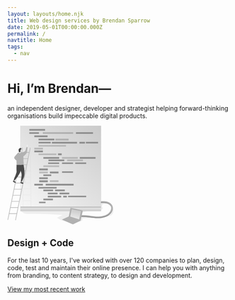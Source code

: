 ```yaml
---
layout: layouts/home.njk
title: Web design services by Brendan Sparrow
date: 2019-05-01T00:00:00.000Z
permalink: /
navtitle: Home
tags:
  - nav
---
```


# Hi, I’m Brendan—

an independent designer, developer and strategist helping forward-thinking organisations build impeccable digital products.

<section class="illustrated">

<svg xmlns="http://www.w3.org/2000/svg" width="240" height="223">
  <defs>
    <linearGradient id="a" x1="152.375%" x2="-11.785%" y1="-62.691%" y2="118.011%">
      <stop offset="0%" stop-color="#FFF" stop-opacity="0"/>
      <stop offset="100%" stop-color="#FFF"/>
    </linearGradient>
    <linearGradient id="b" x1="50.002%" x2="50.002%" y1="208.092%" y2="-98.947%">
      <stop offset="0%" stop-color="#FFF" stop-opacity="0"/>
      <stop offset="99%" stop-color="#FFF"/>
    </linearGradient>
    <linearGradient id="c" x1="74.508%" x2="26.609%" y1="-61.705%" y2="146.279%">
      <stop offset="0%" stop-color="#FFF" stop-opacity="0"/>
      <stop offset="100%" stop-color="#FFF"/>
    </linearGradient>
  </defs>
  <g fill="none" fill-rule="nonzero" style="mix-blend-mode:multiply">
    <path fill="#6D6D6D" d="M239.68 188.516c.414 4.651-.61 8.62-2.333 10.772-1.723 2.152-4.3 3.495-6.964 4.211-2.664.716-11.311 2.884-14.064 3.039 2.675-.832 12.97-3.942 14.312-6.402a31.773 31.773 0 0 0 1.475-3.485c.909-2.284 2.098-12.974 3.854-14.73 2.042-2.026 3.523 4.338 3.72 6.595zM124.789 201.418a663.743 663.743 0 0 0-73.905-2.554c-7.001.154-15.214-.16-19.233-5.895 4.487-3.496 10.586-3.853 16.266-4.046 55.833-1.993 107.62-3.683 163.454-5.675-2.56-1.855 0-6.386-.518-9.507 5.505-1.684 17.153.93 20.769 4.756-3.385-2.427-10.607-3.303-13.69-2.042-3.082 1.26-5.582 4.035-3.903 6.903.496.848 1.294 1.569 1.426 2.543.22 1.624-1.48 2.802-2.994 3.43-13.338 5.504-29.555.236-42.44 6.748a4.91 4.91 0 0 0-1.96 1.514c-1.916 2.912 2.576 5.768 6.01 6.346a246.094 246.094 0 0 0 37.179 3.424l-42.215 1.96c1.205 1.442.594 3.776-.81 5.026-1.403 1.25-3.335 1.651-5.185 1.981-15.622 2.67-37.75 1.608-50.84-8.807 3.98-2.334 8.394-4.134 12.589-6.105z" opacity=".1"/>
    <path fill="#B3B3B3" d="M23.367 61.525l-6.055 6.903c-1.057 1.2-2.202 2.62-1.96 4.205.199.894.64 1.715 1.277 2.373a21.958 21.958 0 0 0 3.892 3.638c2.037-5.549 3.611-11.246 2.846-17.12zM29.312 0h182.262v182.73H29.312z"/>
    <path fill="url(#a)" d="M29.312 0h182.262v182.73H29.312z"/>
    <path fill="#B3B3B3" d="M.335 212.178L33.397 49.232l1.133.23L1.468 212.407zM17.698 212.981L51.052 49.624l1.133.231L18.83 213.213z"/>
    <path fill="#B3B3B3" d="M31.635 59.868h17.67v1.156h-17.67zM28.85 73.662h17.67v1.156H28.85zM26.059 87.451h17.67v1.156h-17.67zM23.268 101.246h17.67v1.156h-17.67zM20.477 115.04h17.67v1.156h-17.67zM17.686 128.835h17.67v1.156h-17.67zM14.901 142.629h17.67v1.156h-17.67zM12.11 156.424h17.67v1.156H12.11zM9.319 170.218h17.67v1.156H9.319zM6.528 184.013h17.67v1.156H6.528zM3.738 197.802h17.67v1.156H3.738z"/>
    <path fill="#AAA" d="M53.846 182.576L52.404 51.49l-1.206-.231.11 9.98h-3.22c-.05-1.718-.286-3.38-.892-4.503-1.7-3.165-3.853 0-4.47 2.119-.275.925-.704 1.9-1.535 2.367h-3.248a5.554 5.554 0 0 0-1.156-.11 3.81 3.81 0 0 0-.71.105h-1.651l-.127-10.156-1.205-.226.154 12.583c-.083.132-.165.27-.237.413-.738 1.448-.925 3.1-1.1 4.718-1.542 16.2-.728 32.515.093 48.765.143 2.813.291 5.675 1.255 8.323.206.571.462 1.124.765 1.651l.693 55.332 19.129-.044zm-1.206-.27l-16.695-.038-.149-12.325 16.707.039.137 12.324zm-.148-13.453l-16.723-.038-.154-12.325 16.728.044.149 12.32zm-.149-13.447l-16.728-.061-.154-12.325 16.745.044.137 12.342zm-.149-13.454l-16.75-.044-.154-12.325h1.1c.154.083.312.156.474.22.96.33 2.014.255 2.918-.209h12.286l.126 12.358zm-.148-13.453H40.993c.155-.263.256-.555.297-.859.154-1.15-.484-2.229-.92-3.302-1.04-2.577-.935-5.417-.319-8.164l11.863.028.132 12.297zm-.149-13.453h-11.56c.199-.721.43-1.431.678-2.125 1.233-3.402 2.906-6.671 3.72-10.183h7.03l.132 12.308zm-.165-13.453h-6.776c.694-4.046.149-8.257.407-12.325H51.6l.132 12.325zm-.149-13.454h-6.12c.099-.983.27-1.958.511-2.917.364-1.387.903-2.752 1.129-4.156a21.468 21.468 0 0 0-.1-5.246h4.448l.132 12.32zm-.28-25.772l.137 12.325h-4.524a17.538 17.538 0 0 1-.044-1.784c.077-2.125.666-4.2.913-6.314.173-1.4.272-2.81.298-4.222l3.22-.005z" opacity=".1"/>
    <g fill="#747474" opacity=".75">
      <path d="M49.459 7.596h35.648v3.721H49.459zM49.459 14.802h21.76v3.501h-21.76z"/>
      <path d="M79.993 14.802h68.472v3.523H79.993z" opacity=".54"/>
      <path d="M154.872 14.802h38.543v3.523h-38.543zM60.776 22.007h29.917v3.694H60.776z"/>
      <path d="M60.776 49.701h19.42v4.156h-19.42z" opacity=".48"/>
      <path d="M114.402 62.406h8.202v4.139h-8.202zM60.776 55.899h19.42v4.156h-19.42zM60.776 130.91h19.42v4.156h-19.42zM71.83 96.584h19.42v4.156H71.83z"/>
      <path d="M71.83 103.404h19.42v4.156H71.83z" opacity=".48"/>
      <path d="M71.83 116.422h19.42v4.156H71.83zM71.83 123.242h19.42v4.156H71.83zM96.01 103.404h19.42v4.156H96.01z"/>
      <path d="M96.01 123.033h19.42v4.156H96.01z" opacity=".48"/>
      <path d="M86.505 130.91h63.044v4.156H86.505zM70.382 29.213h35.648v3.721H70.382z"/>
      <path d="M108.358 29.213h29.879v4.134h-29.88z" opacity=".52"/>
      <path d="M70.332 36.424H97.86v3.501H70.332z"/>
      <path d="M70.332 62.873h40.25v3.264h-40.25z" opacity=".48"/>
      <path d="M177.374 36.424h27.528v3.501h-27.528zM100.503 36.424h56.807v3.881h-56.807zM162.705 36.424h12.523v3.947h-12.523z"/>
      <path d="M70.228 43.629h62.07v3.473h-62.07z" opacity=".48"/>
      <path d="M70.228 138.171h40.938v3.628H70.228zM81.23 70.75h35.649v3.721H81.23z"/>
      <path d="M81.23 89.554h35.649v3.721H81.23z" opacity=".48"/>
      <path d="M81.23 164.571h21.65v3.6H81.23zM71.472 171.545h14.664v3.325H71.472zM81.23 144.11h21.98v3.721H81.23zM107.736 144.11h21.98v3.721h-21.98zM91.31 150.93h21.98v3.721H91.31zM117.809 150.93h21.98v3.721h-21.98zM91.31 157.905h30.154v3.721H91.31zM126.182 157.905h8.053v3.721h-8.053zM81.23 110.015h17.83v3.556H81.23zM92.07 82.943h24.815v3.314H92.07zM123.479 82.943h24.815v3.314h-24.815zM123.479 102.991h24.815v3.314h-24.815zM153.237 82.943h24.815v3.314h-24.815zM137.163 158.059h40.888v3.314h-40.888z"/>
      <path d="M123.39 70.75h35.649v3.721H123.39z" opacity=".48"/>
      <path d="M92.808 76.332h35.648v3.721H92.808z"/>
      <path d="M134.962 76.332h35.648v3.721h-35.648z" opacity=".48"/>
      <path d="M163.53 70.75h35.648v3.721H163.53z"/>
    </g>
    <path fill="#F0F0F0" d="M44.064 48.006a2.813 2.813 0 0 1-.137-1.002 1.47 1.47 0 0 0 0-.44 1.651 1.651 0 0 0-.358-.551 1.778 1.778 0 0 1-.253-1.652c.38-.077.512-.374.644-.732.093-.371.247-.725.457-1.046a.286.286 0 0 1 .203-.126c.091.009.17.065.21.149.159.319-.05.754.164 1.034.127.154.347.204.501.325.33.248.347.754.639 1.035.069.053.132.114.187.182.06.11.084.238.066.363-.033.49-.203.961-.49 1.36-.279.279-.48.626-.583 1.007a1.26 1.26 0 0 1-.044.352.473.473 0 0 1-.55.237c-.204-.05-.485-.39-.656-.495z"/>
    <path fill="#B3B3B3" d="M33.325 61.305a2.488 2.488 0 0 0-.55-.55 1.855 1.855 0 0 0-1.162-.287c-.404.04-.805.105-1.2.198-1.729.32-3.501-.083-5.257 0-1.97.116-2.708 2.202-3.055 3.039a17.615 17.615 0 0 0-1.288 5.058c-.083.826-.105 1.652-.127 2.488-.099 3.375-.325 6.716-.192 10.09l.22 5.538c-.025.332.062.664.247.941.204.202.462.338.744.391 3.11.897 6.39.92 9.627.92 1.651 0 3.534-.1 4.624-1.344 1.2-1.376.886-3.451.633-5.257-.93-6.924.952-15.655-3.264-21.225z"/>
    <path fill="#F0F0F0" d="M31.156 58.772c.405-.288.74-.664.98-1.1.158-.42.212-.871.16-1.316a4.761 4.761 0 0 0-.551-2.02 2.543 2.543 0 0 0-1.618-1.26c-1.101-.226-2.235.55-2.753 1.53a7.31 7.31 0 0 0-.655 3.302c-.038 1.426-1.134 3.606.204 4.107 1.547.578 2.752-1.101 3.01-1.839a3.21 3.21 0 0 1 1.223-1.404z"/>
    <path fill="#494949" d="M31.651 51.473a2.61 2.61 0 0 1-.412 1.377c-.23.45-.507.874-.826 1.266a2.956 2.956 0 0 0-.55.748 2.24 2.24 0 0 0 .12 1.437c-.236.121-.462-.418-.682-.27a.275.275 0 0 0-.083.138.985.985 0 0 0 .237.985.66.66 0 0 1 .176.215c.066.17-.077.347-.143.517-.165.419.127.93-.094 1.321a1.1 1.1 0 0 1-.957.419c-.644.044-1.288.06-1.932.044a.738.738 0 0 1-.38-.077.793.793 0 0 1-.292-.55 20.455 20.455 0 0 1-.55-4.84c-.04-.48.071-.961.319-1.375.192-.26.473-.43.677-.667.204-.236.402-.688.671-.985a3 3 0 0 1 1.437-.726c1.063-.281 3.143-.683 3.264 1.023zM20.615 101.637c.1.833.12 1.673.06 2.51-.095.67-.246 1.33-.451 1.976a56.752 56.752 0 0 1-2.62 7.668c-.76 1.651-1.69 3.303-2.296 5.02a29.383 29.383 0 0 0-1.205 6.259 2.593 2.593 0 0 0 1.354-.876 68.741 68.741 0 0 0 12.182-16.739 17.411 17.411 0 0 0 1.65-4.134c.232-1.225.348-2.469.348-3.715a59.714 59.714 0 0 0-.121-8.065c-.1-.935-.32-1.987-1.101-2.482a2.956 2.956 0 0 0-1.288-.347c-1.503-.138-3.039 0-4.52-.33-.55-.11-1.403-.639-1.81-.287-.408.353-.182 2.081-.204 2.555a88.965 88.965 0 0 0 .022 10.987z"/>
    <path fill="#494949" d="M32.042 109.41c.13 2.108.012 4.226-.352 6.307l-1.426 10.69a1.1 1.1 0 0 0 1.569.37c.494-.36.876-.853 1.1-1.421 2.164-4.25 4.355-8.582 5.159-13.277.338-2.207.476-4.44.413-6.672a82.283 82.283 0 0 0-1.916-16.668 1.1 1.1 0 0 0-.336-.688 1.145 1.145 0 0 0-.803-.099l-4.905.617c-1.173.148-6.892-.028-6.892-.028s1.987 4.888 2.554 6.402c1.723 4.602 5.835 9.38 5.835 14.466z"/>
    <path fill="#F0F0F0" d="M12.99 125.9c.091.213.228.401.403.551a7.288 7.288 0 0 0 4.018 2.004c.405.118.843.013 1.15-.275a.88.88 0 0 0-.137-1.101 3.028 3.028 0 0 0-.985-.633 2.879 2.879 0 0 1-1.608-1.574c-.787-2.62-3.517-1.123-2.84 1.029zM29.741 128.752a2.34 2.34 0 0 0 1.184.964c1.189.55 2.526 1.023 3.814.726.377-.063.718-.258.964-.55a.793.793 0 0 0-.033-1.03c-.298-.27-.765-.187-1.167-.23a1.651 1.651 0 0 1-1.162-.705c-.148-.22-.242-.474-.38-.7-1.183-1.992-4.238-.572-3.22 1.525z"/>
    <path fill="#494949" d="M12.897 124.128a.958.958 0 0 1 .875-.308c.463.11.705.655 1.145.842.199.083.419.088.622.16.38.183.718.444.991.765.782.716 1.91 1.101 2.428 2.01a.65.65 0 0 1 .071.627.617.617 0 0 1-.429.248c-.589.115-1.365.324-1.921.093a20.587 20.587 0 0 1-2.785-1.343c-.49-.297-.843-1.1-1.195-1.58-.43-.572-.292-1.007.198-1.514zM29.818 127.062c-.148-.06-.33-.137-.446-.027a.253.253 0 0 0-.06.088 1.772 1.772 0 0 0 .5 1.998 6.402 6.402 0 0 0 1.91 1.101 8.114 8.114 0 0 0 2.203.77 2.136 2.136 0 0 0 2.064-.77 1.1 1.1 0 0 0 .193-.787c-.116-.606-.804-.87-1.376-1.101-.727-.286-1.36-.81-2.109-1.04-.958-.314-1.981.137-2.879-.232z"/>
    <path fill="#B3B3B3" d="M33.28 60.952l4.327-2.152a7.855 7.855 0 0 0 1.536-.914c2.57-2.092 2.428-5.956 3.76-8.989a.936.936 0 0 1 .38-.495.98.98 0 0 1 .49-.033l1.744.209-1.392 10.244a9.743 9.743 0 0 1-.485 2.202 8.08 8.08 0 0 1-.792 1.431 24.22 24.22 0 0 1-6.27 6.413 2.29 2.29 0 0 1-.88.44 1.69 1.69 0 0 1-1.102-.203c-1.194-.622-1.69-2.065-1.92-3.391a7.112 7.112 0 0 1 .605-4.762zM29.312 182.73h182.262v10.228H29.312z"/>
    <path fill="url(#b)" d="M29.312 184.591h182.262v8.367H29.312z"/>
    <path fill="#B3B3B3" d="M237.996 189.16c-.803 3.743-3 7.761-7.062 11.174-7.453 6.264-17.092 7.888-23.868 8.152-.837.033-1.651.05-2.499.05-6.055 0-12.11-.798-17.967-1.575l-4.15-.55c-7.019-.875-15.105-1.596-22.239.92l-.628-1.784-.655-1.85c7.922-2.796 16.542-2.036 23.995-1.1 1.393.17 2.785.357 4.183.55 6.507.859 13.239 1.75 19.817 1.497 6.17-.242 14.923-1.695 21.54-7.255 2.636-2.202 4.954-5.439 5.774-8.862a9.958 9.958 0 0 0-.138-5.46 9.226 9.226 0 0 0-.985-2.093c-1.872-2.956-5.235-4.855-8.114-5.702-4.277-1.261-8.945-1.101-13.47-.942h-.165l-.06-1.695-.077-2.152c4.645-.171 9.908-.364 14.862 1.1 5.763 1.696 10.128 5.55 11.67 10.3.711 2.363.793 4.872.236 7.277z"/>
    <path fill="#939393" d="M238.073 187.068c-.33 4.31-2.515 9.264-7.37 13.349-7.453 6.258-17.097 7.888-23.874 8.146-.83.033-1.651.05-2.499.05-6.055 0-12.11-.798-17.961-1.574l-4.156-.55c-7.019-.876-15.105-1.597-22.233.918l-1.283-3.633c.32-.11.639-.22.964-.319l.627 1.784c7.156-2.516 15.22-1.795 22.239-.92l4.15.55c5.862.777 11.901 1.575 17.967 1.575.831 0 1.651 0 2.5-.05 6.775-.264 16.414-1.888 23.867-8.152 4.062-3.413 6.259-7.431 7.062-11.174z"/>
    <path fill="#B3B3B3" d="M144.314 185.62l26.036 5.945-4.959 22.784-17.23 8.262-23.609-10.277 15.837-7.079z"/>
    <path fill="#B3B3B3" d="M142.607 185.158l26.037 5.939-4.96 22.784-16.893 8.218-23.609-10.282 15.501-7.03z"/>
    <path fill="#B3B3B3" d="M141.985 204.892l20.153 6.358 4.183-18.446-20.923-4.492z"/>
    <path fill="url(#c)" d="M141.985 204.892l20.153 6.358 4.183-18.446-20.923-4.492z"/>
    <path fill="#939393" d="M233.692 181.079l-.584-.11c-1.871-2.956-5.235-4.855-8.114-5.703-4.277-1.26-9.093-1.1-13.618-.936l-.05-1.85s9.909-.55 15.777 2.269c3.72 1.794 6.589 6.33 6.589 6.33z"/>
  </g>
</svg>

## Design + Code

For the last 10 years, I've worked with over 120 companies to plan, design, code, test and maintain their online presence. I can help you with anything from branding, to content strategy, to design and development.

<a href="/projects">View my most recent work</a>

</section>
